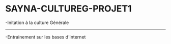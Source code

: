 # SAYNA-CULTUREG-PROJET1
-Initation à la culture Générale
***
-Entrainement sur les bases d'internet
